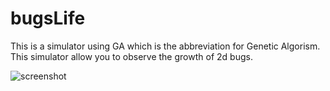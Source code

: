 <h1>bugsLife</h1>

This is a simulator using GA which is the abbreviation for Genetic Algorism. This simulator allow you to observe the growth of 2d bugs.

<img src="https://raw.github.com/after12am/bugsLife/master/bin/screenshot.jpg" alt="screenshot" />
